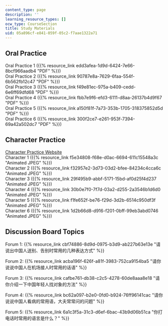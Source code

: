 ```yaml
---
content_type: page
description: ''
learning_resource_types: []
ocw_type: CourseSection
title: Study Materials
uid: 05a896cf-e841-059f-05c2-f7aae1322a71
---
```


Oral Practice
-------------

Oral Practice 1 ({{% resource_link edd3afea-1d9d-6424-7e66-8bcf966aadb4 "PDF" %}})  
Oral Practice 2 ({{% resource_link 90787e8a-7629-6faa-554f-6b562fb12c47 "PDF" %}})  
Oral Practice 3 ({{% resource_link f49e81ec-975a-b409-cedd-6e6ff69dfd68 "PDF" %}})  
Oral Practice 4 ({{% resource_link fbb7e9f6-efd3-6111-d8aa-26137b4d9f67 "PDF" %}})  
Oral Practice 5 ({{% resource_link a150f81f-7a73-353b-1705-318375852d5d "PDF" %}})  
Oral Practice 6 ({{% resource_link 300f2ce7-e261-953f-7394-69a42a502dc7 "PDF" %}})

Character Practice
------------------

[Character Practice Website](http://www.mdbg.net/chindict/chindict.php?page=practice)  
Character 1 ({{% resource_link f5e34808-f68e-d0ac-6694-611c15548a3c "Animated JPEG" %}})  
Character 2 ({{% resource_link f32957e2-3d73-03d2-bfee-84234c4cca6c "Animated JPEG" %}})  
Character 3 ({{% resource_link 29f495b9-abbf-5171-15bd-af0d25f4d237 "Animated JPEG" %}})  
Character 4 ({{% resource_link 30b0e7f0-7f7d-03a2-d255-2a3546b1d6d0 "Animated JPEG" %}})  
Character 5 ({{% resource_link f1fe652f-be76-f29d-3d2b-6514c950df3f "Animated JPEG" %}})  
Character 6 ({{% resource_link 1d2b66d8-d916-f201-0bff-99eb3abd0746 "Animated JPEG" %}})

Discussion Board Topics
-----------------------

Forum 1: {{% resource_link cbf74886-8d9d-0975-b3d9-ab227b63e13e "请说出中国人送别、告别时常用的几种表达方式" %}}

Forum 2: {{% resource_link acba196f-626f-a81f-3983-752ca9154ba5 "请你说说中国人在机场接人时常用的话语" %}}

Forum 3: {{% resource_link cafbe761-db38-c2c5-4278-60de8aaa8e18 "请你介绍一下中国年轻人找对象的方法" %}}

Forum 4: {{% resource_link bc62a097-b2e0-0fd0-b924-76ff96141cac "请你说说中国人看病的常用语，大夫常常问的问题" %}}

Forum 5: {{% resource_link 6a1c3f5a-31c3-d6ef-6bac-43b9d06b51ca "你打电话时常用的语言是什么？" %}}
